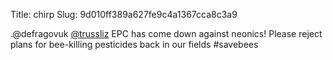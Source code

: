 Title: chirp
Slug: 9d010ff389a627fe9c4a1367cca8c3a9

.@defragovuk <a href="http://twitter.com/trussliz">@trussliz</a> EPC has come down against neonics! Please reject plans for bee-killing pesticides back in our fields #savebees
